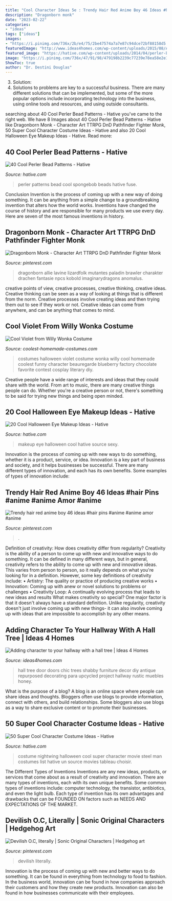 ```yaml
---
title: "Cool Character Ideas 5e : Trendy Hair Red Anime Boy 46 Ideas #hair Pins #anime #anime Amor #anime"
description: "Dragonborn monk"
date: "2023-02-22"
categories:
- "ideas"
tags: ["ideas"]
images:
- "https://i.pinimg.com/736x/2b/e4/75/2be47574a7a7e87c94dce72bf88158d5.jpg"
featuredImage: "http://www.ideas4homes.com/wp-content/uploads/2015/08/Antique-Hall-Tree.jpg"
featured_image: "https://hative.com/wp-content/uploads/2014/04/perler-beads-patterns/14-spongebob-patterns.jpg"
image: "https://i.pinimg.com/736x/47/91/98/479198b2239c77239e78ea58e2e1604a.jpg"
ShowToc: true
author: "Dr. Destini Douglas"
---
```



3. Solution:
3. Solutions to problems are key to a successful business. There are many different solutions that can be implemented, but some of the more popular options include incorporating technology into the business, using online tools and resources, and using outside consultants.

	

		
searching about 40 Cool Perler Bead Patterns - Hative you've came to the right web. We have 8 Images about 40 Cool Perler Bead Patterns - Hative like Dragonborn Monk - Character Art TTRPG DnD Pathfinder Fighter Monk, 50 Super Cool Character Costume Ideas - Hative and also 20 Cool Halloween Eye Makeup Ideas - Hative. Read more:
		
    
## 40 Cool Perler Bead Patterns - Hative

<img loading=lazy src="https://hative.com/wp-content/uploads/2014/04/perler-beads-patterns/14-spongebob-patterns.jpg" onerror="this.onerror=null;this.src='https://tse2.mm.bing.net/th?id=OIP.-ABpAg8TitRJoV4bKLdFWAHaHn&amp;pid=15.1';" alt="40 Cool Perler Bead Patterns - Hative">

_Source: hative.com_

>perler patterns bead cool spongebob beads hative fuse. 

	

Conclusion
Invention is the process of coming up with a new way of doing something. It can be anything from a simple change to a groundbreaking invention that alters how the world works. Inventions have changed the course of history and are responsible for many products we use every day. Here are seven of the most famous inventions in history.

    
## Dragonborn Monk - Character Art TTRPG DnD Pathfinder Fighter Monk

<img loading=lazy src="https://i.pinimg.com/736x/47/91/98/479198b2239c77239e78ea58e2e1604a.jpg" onerror="this.onerror=null;this.src='https://tse3.mm.bing.net/th?id=OIP.Fnkkywrz9GndzHqnXZy-rAHaJ4&amp;pid=15.1';" alt="Dragonborn Monk - Character Art TTRPG DnD Pathfinder Fighter Monk">

_Source: pinterest.com_

>dragonborn allie lavine lizardfolk mutantes paladin brawler charakter drachen fantasie npcs kobold imaginarydragons anomalus. 

	

creative points of view, creative processes, creative thinking, creative ideas.
Creative thinking can be seen as a way of looking at things that is different from the norm. Creative processes involve creating ideas and then trying them out to see if they work or not. Creative ideas can come from anywhere, and can be anything that comes to mind.

    
## Cool Violet From Willy Wonka Costume

<img loading=lazy src="https://www.coolest-homemade-costumes.com/files/2014/10/violet-1-288x480.jpg" onerror="this.onerror=null;this.src='https://tse1.mm.bing.net/th?id=OIP.R71zaMvKbfLXwOLVA2YCwAHaMW&amp;pid=15.1';" alt="Cool Violet from Willy Wonka Costume">

_Source: coolest-homemade-costumes.com_

>costumes halloween violet costume wonka willy cool homemade coolest funny character beauregarde blueberry factory chocolate favorite contest cosplay literary diy. 

	

Creative people have a wide range of interests and ideas that they could share with the world. From art to music, there are many creative things people can do. Whether you're a creative person or not, there's something to be said for trying new things and being open minded.

    
## 20 Cool Halloween Eye Makeup Ideas - Hative

<img loading=lazy src="https://hative.com/wp-content/uploads/2014/10/halloween-eye-makeup/11-halloween-eye-makeup-ideas.jpg" onerror="this.onerror=null;this.src='https://tse2.mm.bing.net/th?id=OIP.evZy6mfi9r8wbZePOBRsSwHaLI&amp;pid=15.1';" alt="20 Cool Halloween Eye Makeup Ideas - Hative">

_Source: hative.com_

>makeup eye halloween cool hative source sexy. 

	

Innovation is the process of coming up with new ways to do something, whether it is a product, service, or idea. Innovation is a key part of business and society, and it helps businesses be successful. There are many different types of innovation, and each has its own benefits. Some examples of types of innovation include:

    
## Trendy Hair Red Anime Boy 46 Ideas #hair Pins #anime #anime Amor #anime

<img loading=lazy src="https://i.pinimg.com/736x/2b/e4/75/2be47574a7a7e87c94dce72bf88158d5.jpg" onerror="this.onerror=null;this.src='https://tse4.mm.bing.net/th?id=OIP.vFO9tKnIscDANrsq7xrGZgAAAA&amp;pid=15.1';" alt="Trendy hair red anime boy 46 ideas #hair pins #anime #anime amor #anime">

_Source: pinterest.com_

>. 

	

Definition of creativity: How does creativity differ from regularity?
Creativity is the ability of a person to come up with new and innovative ways to do something. It can be defined in many different ways, but in general, creativity refers to the ability to come up with new and innovative ideas. This varies from person to person, so it really depends on what you're looking for in a definition. However, some key definitions of creativity include: • Artistry: The quality or practice of producing creative works • Innovation: Coming up with anew or novel solutions to problems or challenges • Creativity Loop: A continually evolving process that leads to new ideas and results 
What makes creativity so special? One major factor is that it doesn't always have a standard definition. Unlike regularity, creativity doesn't just involve coming up with new things- it can also involve coming up with ideas that are impossible to accomplish by any other means.

    
## Adding Character To Your Hallway With A Hall Tree | Ideas 4 Homes

<img loading=lazy src="http://www.ideas4homes.com/wp-content/uploads/2015/08/Antique-Hall-Tree.jpg" onerror="this.onerror=null;this.src='https://tse1.mm.bing.net/th?id=OIP.L9mzTDsVPfnPvWl9fq0cZAHaJ4&amp;pid=15.1';" alt="Adding character to your hallway with a hall tree | Ideas 4 Homes">

_Source: ideas4homes.com_

>hall tree door doors chic trees shabby furniture decor diy antique repurposed decorating para upcycled project hallway rustic muebles honey. 

	

What is the purpose of a blog?
A blog is an online space where people can share ideas and thoughts. Bloggers often use blogs to provide information, connect with others, and build relationships. Some bloggers also use blogs as a way to share exclusive content or to promote their businesses.

    
## 50 Super Cool Character Costume Ideas - Hative

<img loading=lazy src="https://hative.com/wp-content/uploads/2014/10/super-cool-costume-ideas/1-nightwing-halloween-costume.jpg" onerror="this.onerror=null;this.src='https://tse3.mm.bing.net/th?id=OIP.HYjxMr9dyV65Jasc4MfInAHaJ4&amp;pid=15.1';" alt="50 Super Cool Character Costume Ideas - Hative">

_Source: hative.com_

>costume nightwing halloween cool super character movie steel man costumes list hative un source movies tableau choisir. 

	

The Different Types of Inventions
Inventions are any new ideas, products, or services that come about as a result of creativity and innovation. There are many types of inventions, each with its own unique benefits. Some common types of inventions include: computer technology, the transistor, antibiotics, and even the light bulb. Each type of invention has its own advantages and drawbacks that can be FOUNDED ON factors such as NEEDS AND EXPECTATIONS OF THE MARKET.

    
## Devilish O.C, Literally | Sonic Original Characters | Hedgehog Art

<img loading=lazy src="https://i.pinimg.com/736x/e6/2c/de/e62cde6ae963ce3ed5a9224d27c850ee.jpg" onerror="this.onerror=null;this.src='https://tse2.mm.bing.net/th?id=OIP.8AYoUB7wSqoRAHeRFL4a-gHaLw&amp;pid=15.1';" alt="Devilish O.C, literally | Sonic Original Characters | Hedgehog art">

_Source: pinterest.com_

>devilish literally. 

	

Innovation is the process of coming up with new and better ways to do something. It can be found in everything from technology to food to fashion. In the business world, innovation can be found in how companies approach their customers and how they create new products. Innovation can also be found in how businesses communicate with their employees.

